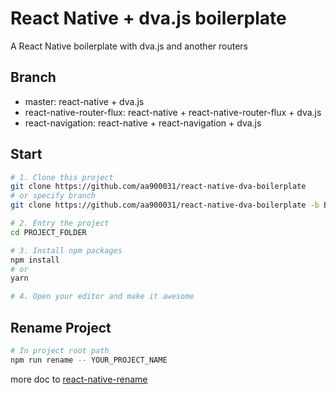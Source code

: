 # React Native + dva.js boilerplate
A React Native boilerplate with dva.js and another routers

## Branch
- master: react-native + dva.js
- react-native-router-flux: react-native + react-native-router-flux + dva.js
- react-navigation: react-native + react-navigation + dva.js

## Start
```bash
# 1. Clone this project
git clone https://github.com/aa900031/react-native-dva-boilerplate
# or specify branch
git clone https://github.com/aa900031/react-native-dva-boilerplate -b BRANCH_NAME --single-branch

# 2. Entry the project
cd PROJECT_FOLDER

# 3. Install npm packages
npm install
# or
yarn

# 4. Open your editor and make it awesome
```

## Rename Project
```bash
# In project root path
npm run rename -- YOUR_PROJECT_NAME
```
more doc to [react-native-rename](https://github.com/junedomingo/react-native-rename)

